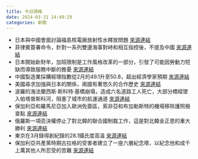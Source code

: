 ```yaml
---
title: 今日頭條
date: 2024-03-31 14:49:29
categories: 新聞            
---
```

- 日本與中國會面討論福島核電廠放射性水釋放問題 [來源連結](https://www.japantimes.co.jp/news/2024/03/31/japan/politics/fukushima-china-japan-experts/)
- 菲律賓簽署命令，針對一系列雙邊海事對峙和相互指控後，不提及中國 [來源連結](https://www.japantimes.co.jp/news/2024/03/31/asia-pacific/politics/philippines-marcos-maritime-security/)
- 日本開始新財年，加班限制是工作風格改革的一部分，引發了可能因勞動力短缺而導致服務中斷的擔憂 [來源連結](https://www.japantimes.co.jp/news/2024/03/31/japan/japan-april-1-changes/)
- 中國製造業採購經理指數從2月的49.1升至50.8，超出經濟學家預期 [來源連結](https://www.japantimes.co.jp/business/2024/03/31/economy/china-factory-activity-economy/)
- 美國尋求加強與日本的關係，兩國有著悠久的合作歷史 [來源連結](https://www.japantimes.co.jp/news/2024/03/31/japan/politics/fumio-kishida-us-state-visit-preview/)
- 波羅的海法蘭西斯·斯科特·基橋崩塌，造成六名道路工人死亡，大部分橋樑墜入帕塔普斯科河，阻塞了城市的航運通道 [來源連結](https://www.japantimes.co.jp/news/2024/03/31/world/baltimore-bridge-collapse-salvage/)
- 保加利亞和羅馬尼亞加入歐洲免簽區，索非亞和布加勒斯特的機場移除護照檢查點 [來源連結](https://www.thehindu.com/news/international/passport-checks-for-air-travellers-lifted-as-bulgaria-and-romania-join-eus-schengen/article68012437.ece)
- 俄羅斯一項否決權停止了對北韓的聯合國制裁工作，這是對北韓金正恩的重大勝利 [來源連結](https://www.japantimes.co.jp/news/2024/03/31/asia-pacific/politics/russia-un-north-korea-sanctions-veto/)
- 東京在3月錄得創紀錄的28.1攝氏度高溫 [來源連結](https://www.japantimes.co.jp/news/2024/03/31/japan/science-health/tokyo-record-high-temperatures-march/)
- 保加利亞共產黨時期古拉格的受害者建立了一座六層紀念塔，以紀念他和成千上萬其他人所忍受的苦難 [來源連結](https://www.theguardian.com/world/2024/mar/31/bulgaria-gulag-installation-venice-biennale)



